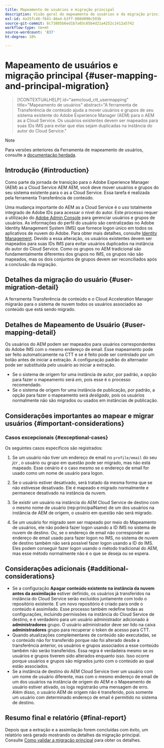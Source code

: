 ```yaml
---
title: Mapeamento de usuários e migração principal
description: Visão geral do mapeamento de usuários e da migração principal no AEM as a Cloud Service.
exl-id: 4a35fc46-f641-46a4-b3ff-080d090c593b
source-git-commit: 8c73805b6ed1b7a03c65b4d21a4252c1412a5742
workflow-type: tm+mt
source-wordcount: '837'
ht-degree: 10%

---
```


# Mapeamento de usuários e migração principal {#user-mapping-and-principal-migration}

>[!CONTEXTUALHELP]
>id="aemcloud_ctt_usermapping"
>title="Mapeamento de usuários"
>abstract="A ferramenta de Transferência de conteúdo ajuda a mover usuários e grupos de seu sistema existente do Adobe Experience Manager (AEM) para o AEM as a Cloud Service. Os usuários existentes devem ser mapeados para suas IDs IMS para evitar que elas sejam duplicadas na instância do autor do Cloud Service."

>[!NOTE]
>Para versões anteriores da Ferramenta de mapeamento de usuários, consulte a [documentação herdada](/help/journey-migration/content-transfer-tool/user-mapping-tool-legacy/considerations-user-mapping-tool-legacy.md).

## Introdução {#introduction}

Como parte da jornada de transição para o Adobe Experience Manager (AEM) as a Cloud Service AEM AEM, você deve mover usuários e grupos do seu sistema existente para o as a Cloud Service. Essa tarefa é realizada pela ferramenta Transferência de conteúdo.

Uma mudança importante do AEM as a Cloud Service é o uso totalmente integrado de Adobe IDs para acessar o nível do autor. Este processo requer a utilização do [Adobe Admin Console](https://helpx.adobe.com/br/enterprise/using/admin-console.html) para gerenciar usuários e grupos de usuários. As informações do perfil do usuário são centralizadas no Adobe Identity Management System (IMS) que fornece logon único em todos os aplicativos de nuvem do Adobe. Para obter mais detalhes, consulte [Identity Management](https://experienceleague.adobe.com/docs/experience-manager-cloud-service/content/overview/what-is-new-and-different.html#identity-management). Devido a essa alteração, os usuários existentes devem ser mapeados para suas IDs IMS para evitar usuários duplicados na instância do autor do Cloud Service. Como os grupos no AEM tradicional são fundamentalmente diferentes dos grupos no IMS, os grupos não são mapeados, mas os dois conjuntos de grupos devem ser reconciliados após a conclusão da migração.

## Detalhes da migração do usuário {#user-migration-detail}

A ferramenta Transferência de conteúdo e o Cloud Acceleration Manager migrarão para o sistema de nuvem todos os usuários associados ao conteúdo que está sendo migrado.

## Detalhes de Mapeamento de Usuário {#user-mapping-detail}

Os usuários do AEM podem ser mapeados para usuários correspondentes do Adobe IMS com o mesmo endereço de email.  Esse mapeamento pode ser feito automaticamente na CTT e se é feito pode ser controlado por um botão antes de iniciar a extração. A configuração padrão do alternador pode ser substituída pelo usuário ao iniciar a extração.

* Se o sistema de origem for uma instância de autor, por padrão, a opção para fazer o mapeamento será _em_, pois esse é o processo recomendado.
* Se o sistema de origem for uma instância de publicação, por padrão, a opção para fazer o mapeamento será _desligado_, pois os usuários normalmente não são migrados ou usados em instâncias de publicação.

## Considerações importantes ao mapear e migrar usuários {#important-considerations}


### Casos excepcionais {#exceptional-cases}

Os seguintes casos específicos são registrados:

1. Se um usuário não tiver um endereço de email no `profile/email` do seu *jcr* , o usuário ou grupo em questão pode ser migrado, mas não está mapeado. Esse cenário é o caso mesmo se o endereço de email for usado como um nome de usuário para logon.

1. Se o usuário estiver desativado, será tratado da mesma forma que se não estivesse desativado. Ele é mapeado e migrado normalmente e permanece desativado na instância da nuvem.

1. Se existir um usuário na instância do AEM Cloud Service de destino com o mesmo nome de usuário (rep:principalName) de um dos usuários na instância de AEM de origem, o usuário em questão não será migrado.

1. Se um usuário for migrado sem ser mapeado por meio do Mapeamento de usuários, ele não poderá fazer logon usando a ID IMS no sistema de nuvem de destino. Ou, se o endereço de email não corresponder ao endereço de email usado para fazer logon no IMS, no sistema de nuvem de destino também não será possível fazer logon usando a ID do IMS. Eles podem conseguir fazer logon usando o método tradicional do AEM, mas esse método normalmente não é o que se deseja ou se espera.


## Considerações adicionais {#additional-considerations}

* Se a configuração **Apagar conteúdo existente na instância da nuvem antes da assimilação** estiver definido, os usuários já transferidos na instância do Cloud Service serão excluídos juntamente com todo o repositório existente. E um novo repositório é criado para onde o conteúdo é assimilado. Esse processo também redefine todas as configurações, incluindo permissões na instância do Cloud Service de destino, e é verdadeiro para um usuário administrador adicionado à **administradores** grupo. O usuário administrador deve ser lido na caixa **administradores** grupo para recuperar o token de acesso para CTT.
* Quando atualizações complementares de conteúdo são executadas, se o conteúdo não for transferido porque não foi alterado desde a transferência anterior, os usuários e grupos associados a esse conteúdo também não serão transferidos. Essa regra é verdadeira mesmo se os usuários e grupos tiverem sido alterados enquanto isso. Isso ocorre porque usuários e grupos são migrados junto com o conteúdo ao qual estão associados.
* Se a instância de destino do AEM Cloud Service tiver um usuário com um nome de usuário diferente, mas com o mesmo endereço de email de um dos usuários na instância de origem do AEM e o Mapeamento de usuário estiver ativado, os logs registrarão uma mensagem de erro. Além disso, o usuário AEM de origem não é transferido, pois somente um usuário com determinado endereço de email é permitido no sistema de destino.

## Resumo final e relatório {#final-report}

Depois que a extração e a assimilação forem concluídas com êxito, um relatório será gerado mostrando os detalhes da migração principal. Consulte [Como validar a migração principal](/help/journey-migration/content-transfer-tool/using-content-transfer-tool/validating-content-transfers.md#how-to-validate-principal-migration) para obter os detalhes.
